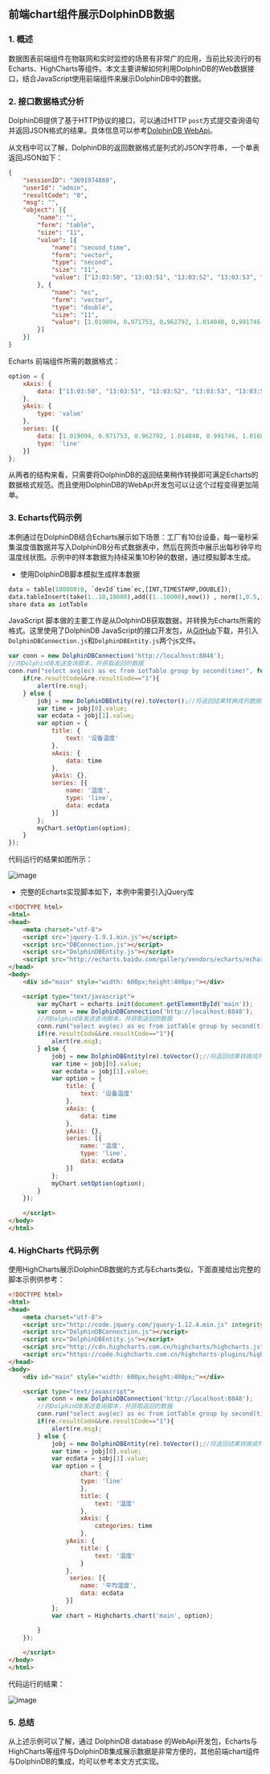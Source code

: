 ## 前端chart组件展示DolphinDB数据

### 1. 概述
数据图表前端组件在物联网和实时监控的场景有非常广的应用，当前比较流行的有Echarts、HighCharts等组件。本文主要讲解如何利用DolphinDB的Web数据接口，结合JavaScript使用前端组件来展示DolphinDB中的数据。

### 2. 接口数据格式分析
DolphinDB提供了基于HTTP协议的接口，可以通过HTTP `post`方式提交查询语句并返回JSON格式的结果。具体信息可以参考[DolphinDB WebApi](https://github.com/dolphindb/api-json/blob/master/README_CN.md)。

从文档中可以了解，DolphinDB的返回数据格式是列式的JSON字符串，一个单表返回JSON如下：
```json
{
	"sessionID": "3691974869",
	"userId": "admin",
	"resultCode": "0",
	"msg": "",
	"object": [{
		"name": "",
		"form": "table",
		"size": "11",
		"value": [{
			"name": "second_time",
			"form": "vector",
			"type": "second",
			"size": "11",
			"value": ["13:03:50", "13:03:51", "13:03:52", "13:03:53", "13:03:54", "13:03:55", "13:03:56", "13:03:57", "13:03:58", "13:03:59", "13:04:00"]
		}, {
			"name": "ec",
			"form": "vector",
			"type": "double",
			"size": "11",
			"value": [1.019094, 0.971753, 0.962792, 1.014048, 0.991746, 1.016851, 0.98674, 1.00463, 0.991642, 1.018987, 1.008604]
		}]
	}]
}
```
	
Echarts 前端组件所需的数据格式：

```JavaScript
option = {
	xAxis: {
		data: ["13:03:50", "13:03:51", "13:03:52", "13:03:53", "13:03:54", "13:03:55", "13:03:56", "13:03:57", "13:03:58", "13:03:59", "13:04:00"]
	},
	yAxis: {
		type: 'value'
	},
	series: [{
		data: [1.019094, 0.971753, 0.962792, 1.014048, 0.991746, 1.016851, 0.98674, 1.00463, 0.991642, 1.018987, 1.008604],
		type: 'line'
	}]
};
```

从两者的结构来看，只需要将DolphinDB的返回结果稍作转换即可满足Echarts的数据格式规范。而且使用DolphinDB的WebApi开发包可以让这个过程变得更加简单。

### 3. Echarts代码示例

本例通过在DolphinDB结合Echarts展示如下场景：工厂有10台设备，每一毫秒采集温度值数据并写入DolphinDB分布式数据表中，然后在网页中展示出每秒钟平均温度线状图。示例中的样本数据为持续采集10秒钟的数据，通过模拟脚本生成。

* 使用DolphinDB脚本模拟生成样本数据
```python
data = table(100000:0, `devId`time`ec,[INT,TIMESTAMP,DOUBLE]);
data.tableInsert(take(1..10,10000),add((1..10000),now()) , norm(1,0.5,10000))
share data as iotTable
```
    
JavaScript 脚本做的主要工作是从DolphinDB获取数据，并转换为Echarts所需的格式。这里使用了DolphinDB JavaScript的接口开发包，从[GitHub](http://www.github.com/dolphindb/api-json)下载，并引入`DolphinDBConnection.js`和`DolphinDBEntity.js`两个js文件。

```JavaScript
var conn = new DolphinDBConnection('http://localhost:8848');
//向DolphinDB发送查询脚本，并获取返回的数据
conn.run("select avg(ec) as ec from iotTable group by second(time)", function(re){
	if(re.resultCode&&re.resultCode=="1"){
		alert(re.msg);
	} else {
		jobj = new DolphinDBEntity(re).toVector();//将返回结果转换成列数据
		var time = jobj[0].value;
		var ecdata = jobj[1].value;
		var option = {
			title: {
				text: '设备温度'
			},
			xAxis: {
				data: time
			},
			yAxis: {},
			series: [{
				name: '温度',
				type: 'line',
				data: ecdata
			}]
		};
		myChart.setOption(option);
	}
});
```
代码运行的结果如图所示：

![image](https://github.com/dolphindb/Tutorials_CN/blob/master/images/echart/1.png?raw=true)

* 完整的Echarts实现脚本如下，本例中需要引入jQuery库
```html
<!DOCTYPE html>
<html>
<head>
	<meta charset="utf-8">
	<script src="jquery-1.9.1.min.js"></script>
	<script src="DBConnection.js"></script>
	<script src="DolphinDBEntity.js"></script>
	<script src="http://echarts.baidu.com/gallery/vendors/echarts/echarts-all-3.js"></script>
</head>
<body>
	<div id="main" style="width: 600px;height:400px;"></div>

	<script type="text/javascript">
		var myChart = echarts.init(document.getElementById('main'));
		var conn = new DolphinDBConnection('http://localhost:8848');
		//向DolphinDB发送查询脚本，并获取返回的数据
		conn.run("select avg(ec) as ec from iotTable group by second(time)", function(re){
		if(re.resultCode&&re.resultCode=="1"){
			alert(re.msg);
		} else {
			jobj = new DolphinDBEntity(re).toVector();//将返回结果转换成列数据
			var time = jobj[0].value;
			var ecdata = jobj[1].value;
			var option = {
				title: {
					text: '设备温度'
				},
				xAxis: {
					data: time
				},
				yAxis: {},
				series: [{
					name: '温度',
					type: 'line',
					data: ecdata
				}]
			};
			myChart.setOption(option);
		}
	});
		
	</script>
</body>
</html>
```
### 4. HighCharts 代码示例
使用HighCharts展示DolphinDB数据的方式与Echarts类似，下面直接给出完整的脚本示例供参考：

```html
<!DOCTYPE html>
<html>
<head>
	<meta charset="utf-8">
	<script src="http://code.jquery.com/jquery-1.12.4.min.js" integrity="sha256-ZosEbRLbNQzLpnKIkEdrPv7lOy9C27hHQ+Xp8a4MxAQ=" crossorigin="anonymous"></script>
	<script src="DolphinDBConnection.js"></script>
	<script src="DolphinDBEntity.js"></script>
    <script src="http://cdn.highcharts.com.cn/highcharts/highcharts.js"></script>
    <script src="https://code.highcharts.com.cn/highcharts-plugins/highcharts-zh_CN.js"></script>
</head>
<body>
	<div id="main" style="width: 600px;height:400px;"></div>

    <script type="text/javascript">
    	var conn = new DolphinDBConnection('http://localhost:8848');
		//向DolphinDB发送查询脚本，并获取返回的数据
		conn.run("select avg(ec) as ec from iotTable group by second(time)", function(re){
		if(re.resultCode&&re.resultCode=="1"){
			alert(re.msg);
		} else {
			jobj = new DolphinDBEntity(re).toVector();//将返回结果转换成列数据
			var time = jobj[0].value;
			var ecdata = jobj[1].value;
			var option = {
                    chart: {
                    type: 'line'
                    },
                    title: {
                        text: '温度'
                    },
                    xAxis: {
                        categories: time
                    },
                yAxis: {
                    title: {
                        text: '温度'
                    }
                },
                 series: [{
                    name: '平均温度',
                    data: ecdata
                }]
            };
			var chart = Highcharts.chart('main', option);

		}
	});
    
	</script>
</body>
</html>
```

代码运行的结果：

![image](https://github.com/dolphindb/Tutorials_CN/blob/master/images/echart/2.PNG?raw=true)

### 5. 总结
从上述示例可以了解，通过 DolphinDB database 的WebApi开发包，Echarts与HighCharts等组件与DolphinDB集成展示数据是非常方便的，其他前端chart组件与DolphinDB的集成，均可以参考本文方式实现。